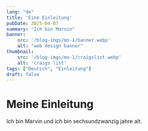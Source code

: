 ```yaml
---
lang: "de"
title: 'Eine Einleitung'
pubDate: 2025-04-07
summary: "Ich bin Marvin"
banner:
    src: '/blog-imgs/mo-1/banner.webp'
    alt: "web design banner"
thumbnail:
    src: '/blog-imgs/mo-1/craigslist.webp' 
    alt: 'craigs list'
tags: ["Deutsch", "Einleitung"]
draft: false
---
```


# Meine Einleitung

Ich bin Marvin und ich bin sechsundzwanzig jahre alt.
